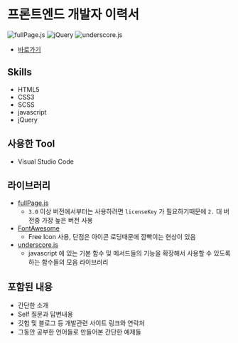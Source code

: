 # 프론트엔드 개발자 이력서

![fullPage.js](https://img.shields.io/badge/fullPage.js-v2.9.7-blue.svg)
![jQuery](https://img.shields.io/badge/jQuery-v3.3.1-blue.svg)
![underscore.js](https://img.shields.io/badge/underscore.js-Dev%20v1.9.1-blue.svg)

- [바로가기](https://kangyongseok.github.io/kangyongseok.me/resume)

## Skills
- HTML5
- CSS3
- SCSS
- javascript
- jQuery

## 사용한 Tool 
- Visual Studio Code

## 라이브러리
- [fullPage.js](https://alvarotrigo.com/fullPage/ko/#page1)
    - `3.0` 이상 버전에서부터는 사용하려면 `licenseKey` 가 필요하기때문에 `2.` 대 버전중 가장 높은 버전 사용 
- [FontAwesome](https://fontawesome.com/)
    - Free Icon 사용, 단점은 아이콘 로딩때문에 깜빡이는 현상이 있음
- [underscore.js](https://underscorejs.org/)
    - javascript 에 있는 기본 함수 및 메서드들의 기능을 확장해서 사용할 수 있도록 하는 함수들의 모음 라이브러리



## 포함된 내용
- 간단한 소개
- Self 질문과 답변내용
- 깃헙 및 블로그 등 개발관련 사이트 링크와 연락처
- 그동안 공부한 언어들로 만들어본 간단한 예제들